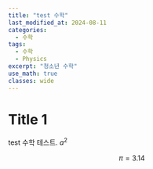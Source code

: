 ```yaml
---
title: "test 수학"
last_modified_at: 2024-08-11
categories:
  - 수학
tags:
  - 수학
  - Physics
excerpt: "청소년 수학"
use_math: true
classes: wide
---
```


# Title 1

test
수학 테스트. $a^2$

$$\pi=3.14$$
